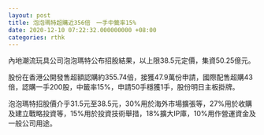 ```yaml
---
layout: post
title: 泡泡瑪特超購近356倍　一手中籤率15%
date: 2020-12-10 07:22:32.000000000 +08:00
categories: rthk
---
```


內地潮流玩具公司泡泡瑪特公布招股結果，以上限38.5元定價，集資50.25億元。

股份在香港公開發售超額認購約355.74倍，接獲47.9萬份申請，國際配售超購43倍，認購一手200股，中籤率15%，申請50手穩獲1手，股份明日主板掛牌。

泡泡瑪特招股價介乎31.5元至38.5元，30%用於海外市場擴張等，27%用於收購及建立戰略投資等，15%用於投資技術舉措，18%擴大IP庫，10%用作營運資金及一般公司用途。
